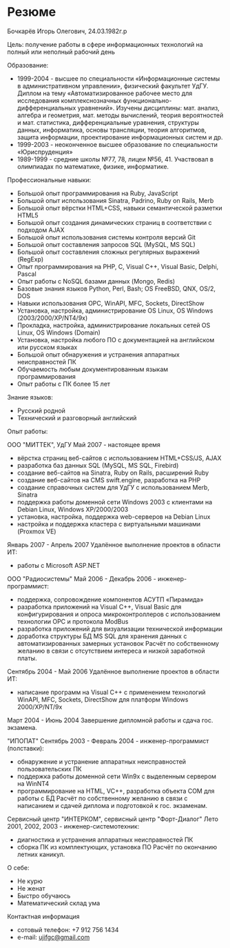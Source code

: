 Резюме
======

Бочкарёв Игорь Олегович, 24.03.1982г.р

Цель: получение работы в сфере информационных технологий на полный или
      неполный рабочий день

Образование:
 - 1999-2004 - высшее по специальности «Информационные системы в административном
               управлении», физический факультет УдГУ. Диплом на тему
               «Автоматизированное рабочее место для исследования комплекснозначных
               функционально-дифференциальных уравнений». Изучены дисциплины: мат.
               анализ, алгебра и геометрия, мат. методы вычислений, теория вероятностей
               и мат. статистика, дифференциальные уравнения, структуры данных,
               информатика, основы трансляции, теория алгоритмов, защита информации,
               проектирование информационных систем и др.
 - 1999-2003 - неоконченное высшее образование по специальности «Юриспруденция»
 - 1989-1999 - средние школы №77, 78, лицеи №56, 41. Участвовал в олимпиадах по
               математике, физике, информатике.

Профессиональные навыки:
 - Большой опыт программирования на Ruby, JavaScript
 - Большой опыт использования Sinatra, Padrino, Ruby on Rails, Merb
 - Большой опыт вёрстки HTML+CSS, навыки семантической разметки HTML5
 - Большой опыт создания динамических страниц в соответствии с подходом AJAX
 - Большой опыт использования системы контроля версий Git
 - Большой опыт составления запросов SQL (MySQL, MS SQL)
 - Большой опыт составления сложных регулярных выражений (RegExp)
 - Опыт программирования на PHP, C, Visual C++, Visual Basic, Delphi, Pascal
 - Опыт работы с NoSQL базами данных (Mongo, Redis)
 - Базовые знания языков Python, Perl, Bash; OS FreeBSD, QNX, OS/2, DOS
 - Навыки использования OPC, WinAPI, MFC, Sockets, DirectShow
 - Установка, настройка, администрирование OS Linux, OS Windows (2003/2000/XP/NT4/9x)
 - Прокладка, настройка, администрирование локальных сетей OS Linux, OS Windows (Domain)
 - Установка, настройка любого ПО с документацией на английском или русском языках
 - Большой опыт обнаружения и устранения аппаратных неисправностей ПК
 - Обучаемость любым документированным языкам программирования
 - Опыт работы с ПК более 15 лет

Знание языков:
 - Русский родной
 - Технический и разговорный английский

Опыт работы:

ООО "МИТТЕК", УдГУ
Май 2007 - настоящее время
 - вёрстка страниц веб-сайтов с использованием HTML+CSS/JS, AJAX
 - разработка баз данных SQL (MySQL, MS SQL, Firebird)
 - создание веб-сайтов на Sinatra, Ruby on Rails, расширений Ruby 
 - создание веб-сайтов на CMS swift.engine, разработка на PHP
 - создание справочных систем для УдГУ с использованием Merb, Sinatra
 - поддержка работы доменной сети Windows 2003 с клиентами на Debian Linux,
   Windows XP/2000/2003
 - установка, настройка, поддержка web-серверов на Debian Linux
 - настройка и поддержка кластера с виртуальными машинами (Proxmox VE)

Январь 2007 - Апрель 2007
Удалённое выполнение проектов в области ИТ:
 - работы с Microsoft ASP.NET

ООО "Радиосистемы"
Май 2006 - Декабрь 2006 - инженер-программист:
 - поддержка, сопровождение компонентов АСУТП «Пирамида»
 - разработка приложений на Visual C++, Visual Basic для
   конфигурирования и опроса микроконтроллеров с использованием технологии
   OPC и протокола ModBus
 - разработка приложений для визуализации технической информации
 - доработка структуры БД MS SQL для хранения данных с
   автоматизированных замерных установок
Расчёт по собственному желанию в связи с отсутствием интереса и низкой
заработной платы.

Сентябрь 2004 - Май 2006
Удалённое выполнение проектов в области ИТ:
 - написание программ на Visual C++ с применением технологий WinAPI, MFC,
   Sockets, DirectShow для платформ Windows 2000/XP/NT/9x

Март 2004 - Июнь 2004
Завершение дипломной работы и сдача гос. экзамена.

"ИПОПАТ"
Сентябрь 2003 - Февраль 2004 - инженер-программист (полставки):
 - обнаружение и устранение аппаратных неисправностей пользовательских ПК
 - поддержка работы доменной сети Win9x с выделенным сервером на WinNT4
 - программирование на HTML, VC++, разработка объекта COM для работы с БД
Расчёт по собственному желанию в связи с написанием и сдачей диплома и
подготовкой к гос. экзаменам.

Сервисный центр "ИНТЕРКОМ", сервисный центр "Форт-Диалог"
Лето 2001, 2002, 2003 - инженер-системотехник:
 - диагностика и устранения аппаратных неисправностей ПК
 - сборка ПК из комплектующих, установка ПО
Расчёт по окончанию летних каникул.

О себе:
 - Не курю
 - Hе женат
 - Быстро обучаюсь
 - Математический склад ума
 
Контактная информация
 - сотовый телефон: +7 912 756 1434
 - e-mail: ujifgc@gmail.com
